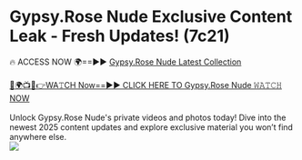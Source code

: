 # Gypsy.Rose Nude Exclusive Content Leak - Fresh Updates! (7c21)

🔥 ACCESS NOW 🌍==►► <a href="https://tinyurl.com/yc657z5k" rel="nofollow">Gypsy.Rose Nude Latest Collection</a>
<br><br>
[🔴🌍📺📱👉WA𝚃CH Now==►► CLICK HERE TO Gypsy.Rose Nude 𝚆𝙰𝚃𝙲𝙷 NOW](https://tinyurl.com/yc657z5k)
<br><br>
Unlock Gypsy.Rose Nude's private videos and photos today! Dive into the newest 2025 content updates and explore exclusive material you won’t find anywhere else.
<br>
<a href="https://tinyurl.com/yc657z5k" rel="nofollow" data-target="animated-image.originalLink"><img src="https://camo.githubusercontent.com/8a4f000d20f83aca3bf7ec5f350d767afa0574a8a352519fd8cfa583a6f93a33/68747470733a2f2f692e696d6775722e636f6d2f644a486b345a712e676966" data-canonical-src="https://i.imgur.com/dJHk4Zq.gif" style="max-width: 100%; display: inline-block;" data-target="animated-image.originalImage"></a>
<br>

